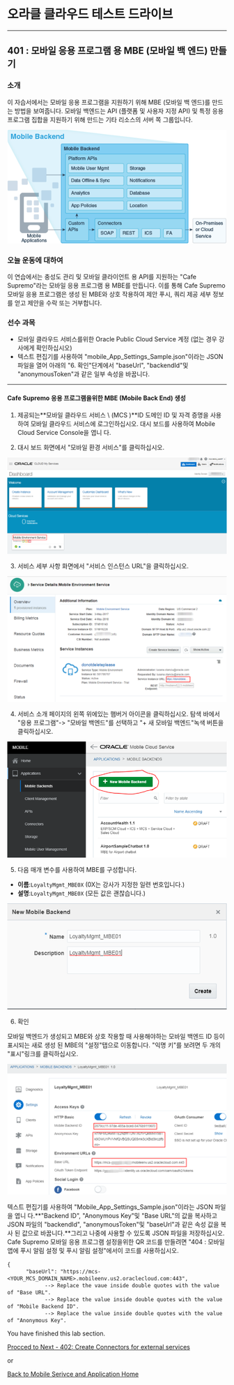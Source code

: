 # 오라클 클라우드 테스트 드라이브 #
-----
## 401 : 모바일 응용 프로그램 용 MBE (모바일 백 엔드) 만들기 ##


### 소개 ###
이 자습서에서는 모바일 응용 프로그램을 지원하기 위해 MBE (모바일 백 엔드)를 만드는 방법을 보여줍니다. 모바일 백엔드는 API (플랫폼 및 사용자 지정 API) 및 특정 응용 프로그램 집합을 지원하기 위해 만드는 기타 리소스의 서버 쪽 그룹입니다. 

![](../../common/images/mobile/long/mcsgs_dt_015_mobile_bkend.png)


### 오늘 운동에 대하여 ###
이 연습에서는 충성도 관리 및 모바일 클라이언트 용 API를 지원하는 &quot;Cafe Supremo&quot;라는 모바일 응용 프로그램 용 MBE를 만듭니다. 이를 통해 Cafe Supremo 모바일 응용 프로그램은 생성 된 MBE와 상호 작용하여 제안 푸시, 쿼리 제공 세부 정보를 얻고 제안을 수락 또는 거부합니다. 

### 선수 과목 ###

- 모바일 클라우드 서비스를위한 Oracle Public Cloud Service 계정 (없는 경우 강사에게 확인하십시오) 
- 텍스트 편집기를 사용하여 &quot;mobile_App_Settings_Sample.json&quot;이라는 JSON 파일을 열어 아래의 &quot;6. 확인&quot;단계에서 &quot;baseUrl&quot;, &quot;backendId&quot;및 &quot;anonymousToken&quot;과 같은 일부 속성을 바꿉니다. 

----


#### Cafe Supremo 응용 프로그램을위한 MBE (Mobile Back End) 생성 

1. 제공되는**모바일 클라우드 서비스 \ (MCS \)**ID 도메인 ID 및 자격 증명을 사용하여 모바일 클라우드 서비스에 로그인하십시오. 대시 보드를 사용하여 Mobile Cloud Service Console을 엽니 다. 

2. 대시 보드 화면에서 &quot;모바일 환경 서비스&quot;를 클릭하십시오. 

![](../../common/images/mobile/long/400-MobileEnvService.png)


3. 서비스 세부 사항 화면에서 &quot;서비스 인스턴스 URL&quot;을 클릭하십시오. 

![](../../common/images/mobile/long/400-MCS_ServiceInstanceURL.png)


4. 서비스 소개 페이지의 왼쪽 위에있는 햄버거 아이콘을 클릭하십시오. 탐색 바에서 &quot;응용 프로그램&quot;-> &quot;모바일 백엔드&quot;를 선택하고 &quot;+ 새 모바일 백엔드&quot;녹색 버튼을 클릭하십시오. 

![](../../common/images/mobile/long/400-New_MBE.png)


5. 다음 매개 변수를 사용하여 MBE를 구성합니다. 
+ **이름**:`LoyaltyMgmt_MBE0X` (0X는 강사가 지정한 일련 번호입니다.) 
+ **설명**:`LoyaltyMgmt_MBE0X` (모든 값은 괜찮습니다.) 

![](../../common/images/mobile/long/400-New_MBE_name_desc.png)


6. 확인 

모바일 백엔드가 생성되고 MBE와 상호 작용할 때 사용해야하는 모바일 백엔드 ID 등이 표시되는 새로 생성 된 MBE의 &quot;설정&quot;탭으로 이동합니다. &quot;익명 키&quot;를 보려면 두 개의 &quot;표시&quot;링크를 클릭하십시오. 

![](../../common/images/mobile/long/400-MBE_settings.png)


텍스트 편집기를 사용하여 &quot;Mobile_App_Settings_Sample.json&quot;이라는 JSON 파일을 엽니 다.**&quot;Backend ID&quot;, &quot;Anonymous Key&quot;및 &quot;Base URL&quot;의 값을 복사하고 JSON 파일의 &quot;backendId&quot;, &quot;anonymousToken&quot;및 &quot;baseUrl&quot;과 같은 속성 값을 복사 된 값으로 바꿉니다.**그리고 나중에 사용할 수 있도록 JSON 파일을 저장하십시오. Cafe Supremo 모바일 응용 프로그램 설정을위한 QR 코드를 만들려면 &quot;404 : 모바일 앱에 푸시 알림 설정 및 푸시 알림 설정&quot;에서이 코드를 사용하십시오. 

```
{
      "baseUrl": "https://mcs-<YOUR_MCS_DOMAIN_NAME>.mobileenv.us2.oraclecloud.com:443",
            --> Replace the vaue inside double quotes with the value of "Base URL".
            --> Replace the value inside double quotes with the value of "Mobile Backend ID".
            --> Replace the value inside double quotes with the value of "Anonymous Key".
```


You have finished this lab section.

[Procced to Next - 402: Create Connectors for external services](402-MobileLab.md)

or

[Back to Mobile Serivce and Application Home](README.md)
